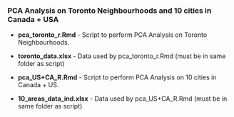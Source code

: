### PCA Analysis on Toronto Neighbourhoods and 10 cities in Canada + USA

- **pca_toronto_r.Rmd** - Script to perform PCA Analysis on Toronto Neighbourhoods.
- **toronto_data.xlsx** - Data used by pca_toronto_r.Rmd (must be in same folder as script)


- **pca_US+CA_R.Rmd** - Script to perform PCA Analysis on 10 cities in Canada + US.
- **10_areas_data_ind.xlsx** - Data used by pca_US+CA_R.Rmd (must be in same folder as script)
